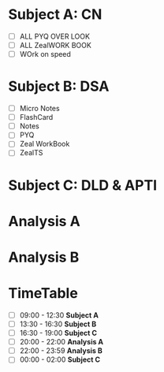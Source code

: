 # Subject A: CN
- [ ] ALL PYQ OVER LOOK
- [ ] ALL ZealWORK BOOK
- [ ] WOrk on speed

# Subject B: DSA
- [ ] Micro Notes
- [ ] FlashCard
- [ ] Notes
- [ ] PYQ
- [ ] Zeal WorkBook
- [ ] ZealTS

# Subject C: DLD & APTI


# Analysis A

# Analysis B


# TimeTable 
- [ ] 09:00 - 12:30 **Subject A**
- [ ] 13:30 - 16:30 **Subject B**
- [ ] 16:30 - 19:00 **Subject C**
- [ ] 20:00 - 22:00 **Analysis A**
- [ ] 22:00 - 23:59 **Analysis B**
- [ ] 00:00 - 02:00 **Subject C**
